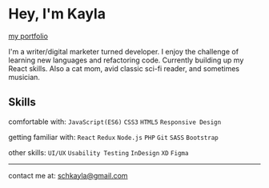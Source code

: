 # Hey, I'm Kayla 

[my portfolio](https://kayrae.tech/ "portfolio")


I'm a writer/digital marketer turned developer. I enjoy the challenge of learning new languages and refactoring code. Currently building up my React skills. Also a cat mom, avid classic sci-fi reader, and sometimes musician.


Skills
---------

comfortable with:
`JavaScript(ES6)` `CSS3` `HTML5` `Responsive Design`

getting familiar with:
`React` `Redux` `Node.js` `PHP` `Git` `SASS` `Bootstrap`

other skills:
`UI/UX` `Usability Testing` `InDesign` `XD` `Figma`

*****
contact me at: [schkayla@gmail.com](mailto:schkayla@gmail.com "email")
